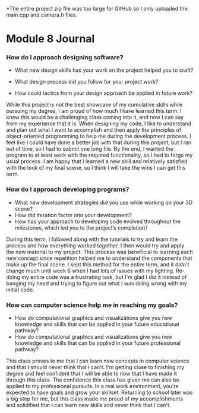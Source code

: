 *The entire project zip file was too large for GitHub so I only uploaded the main.cpp and camera.h files.

# Module 8 Journal

### How do I approach designing software?
- What new design skills has your work on the project helped you to craft?

- What design process did you follow for your project work?

- How could tactics from your design approach be applied in future work?


While this project is not the best showcase of my cumulative skills while pursuing my degree, I am proud of how much I have learned this term. I knew this would be a challenging class coming into it, and now I can say from my experience that it is. When designing my code, I like to understand and plan out what I want to accomplish and then apply the principles of object-oriented programming to help me during the development process. I feel like I could have done a better job with that during this project, but I ran out of time, so I had to submit one long file. By the end, I wanted the program to at least work with the required functionality, so I had to forgo my usual process. I am happy that I learned a new skill and relatively satisfied with the look of my final scene, so I think I will take the wins I can get this term.

       
### How do I approach developing programs?
- What new development strategies did you use while working on your 3D scene?
- How did iteration factor into your development?
- How has your approach to developing code evolved throughout the milestones, which led you to the project’s completion?

During this term, I followed along with the tutorials to try and learn the process and how everything worked together. I then would try and apply the new material to my project. This process was beneficial to learning each new concept since repetition helped me to understand the components that make up the final scene. I kept this method for the entire term, and it didn't change much until week 6 when I had lots of issues with my lighting. Re-doing my entire code was a frustrating task, but I'm glad I did it instead of banging my head and trying to figure out what I was doing wrong with my initial code.


### How can computer science help me in reaching my goals?
- How do computational graphics and visualizations give you new knowledge and skills that can be applied in your future educational pathway?
- How do computational graphics and visualizations give you new knowledge and skills that can be applied in your future professional pathway?

This class proves to me that I can learn new concepts in computer science and that I should never think that I can't. I'm getting close to finishing my degree and feel confident that I will be able to now that I have made it through this class. The confidence this class has given me can also be applied to my professional pursuits. In a real work environment, you're expected to have goals and grow your skillset. Returning to school later was a big step for me, but this class made me proud of my accomplishments and solidified that I can learn new skills and never think that I can't.
